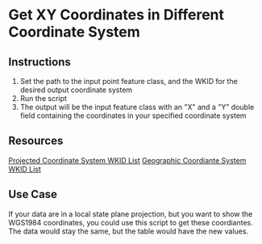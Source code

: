 Get XY Coordinates in Different Coordinate System
=========================

## Instructions

1. Set the path to the input point feature class, and the WKID for the desired output coordinate system
2. Run the script
3. The output will be the input feature class with an "X" and a "Y" double field containing the coordinates in your specified coordinate system

## Resources
[Projected Coordinate System WKID List](http://resources.arcgis.com/en/help/arcgis-rest-api/index.html#/Projected_coordinate_systems/02r3000000vt000000/)
[Geographic Coordiante System WKID List](http://resources.arcgis.com/en/help/arcgis-rest-api/index.html#/Geographic_coordinate_systems/02r300000105000000/)


## Use Case

If your data are in a local state plane projection, but you want to show the WGS1984 coordinates, you could use this script to get these coordiantes. The data would stay the same, but the table would have the new values.